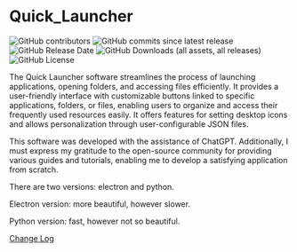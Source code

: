 # Quick_Launcher
![GitHub contributors](https://img.shields.io/github/contributors/jiehua1995/Quick_Launcher) ![GitHub commits since latest release](https://img.shields.io/github/commits-since/jiehua1995/Quick_Launcher/latest) ![GitHub Release Date](https://img.shields.io/github/release-date/jiehua1995/Quick_Launcher) ![GitHub Downloads (all assets, all releases)](https://img.shields.io/github/downloads/jiehua1995/Quick_Launcher/total) ![GitHub License](https://img.shields.io/github/license/jiehua1995/Quick_Launcher) 




The Quick Launcher software streamlines the process of launching applications, opening folders, and accessing files efficiently. It provides a user-friendly interface with customizable buttons linked to specific applications, folders, or files, enabling users to organize and access their frequently used resources easily. It offers features for setting desktop icons and allows personalization through user-configurable JSON files.

This software was developed with the assistance of ChatGPT. Additionally, I must express my gratitude to the open-source community for providing various guides and tutorials, enabling me to develop a satisfying application from scratch.

There are two versions: electron and python.

Electron version: more beautiful, however slower.

Python version: fast, however not so beautiful.



[Change Log](ChangeLog.md)
